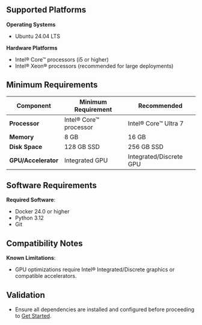 ## Supported Platforms
<!--
**Guidelines**:
- Include supported operating systems, versions, and platform-specific notes.
-->
**Operating Systems**
- Ubuntu 24.04 LTS 

**Hardware Platforms**
- Intel® Core™ processors (i5 or higher)
- Intel® Xeon® processors (recommended for large deployments)

## Minimum Requirements
| **Component**      | **Minimum Requirement**   | **Recommended**         |
|---------------------|---------------------------|--------------------------|
| **Processor**       | Intel® Core™ processor   | Intel® Core™ Ultra 7    |
| **Memory**          | 8 GB                     | 16 GB                   |
| **Disk Space**      | 128 GB SSD               | 256 GB SSD              |
| **GPU/Accelerator** | Integrated GPU           | Integrated/Discrete GPU  |

## Software Requirements

**Required Software**:
- Docker 24.0 or higher 
- Python 3.12
- Git

## Compatibility Notes

**Known Limitations**:
- GPU optimizations require Intel® Integrated/Discrete graphics or compatible accelerators.

## Validation
- Ensure all dependencies are installed and configured before proceeding to [Get Started](./get-started.md).
